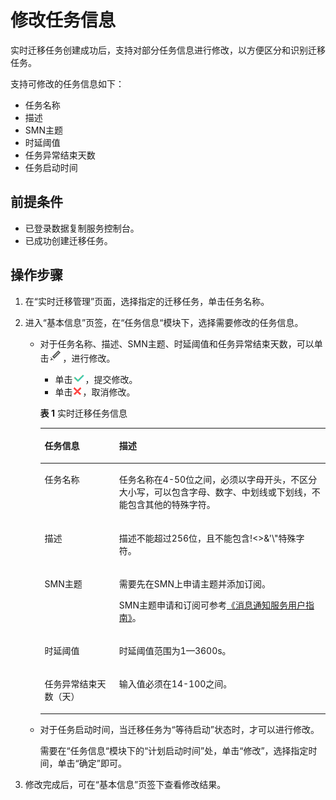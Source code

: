 # 修改任务信息<a name="drs_04_0006"></a>

实时迁移任务创建成功后，支持对部分任务信息进行修改，以方便区分和识别迁移任务。

支持可修改的任务信息如下：

-   任务名称
-   描述
-   SMN主题
-   时延阈值
-   任务异常结束天数
-   任务启动时间

## 前提条件<a name="section16256919193311"></a>

-   已登录数据复制服务控制台。
-   已成功创建迁移任务。

## 操作步骤<a name="section94001015141112"></a>

1.  在“实时迁移管理”页面，选择指定的迁移任务，单击任务名称。
2.  进入“基本信息”页签，在“任务信息“模块下，选择需要修改的任务信息。
    -   对于任务名称、描述、SMN主题、时延阈值和任务异常结束天数，可以单击![](figures/drs_icon-3.png)，进行修改。

        -   单击![](figures/drs_icon-1.png)，提交修改。
        -   单击![](figures/drs_icon-4.png)，取消修改。

        **表 1**  实时迁移任务信息

        <a name="table11403142202410"></a>
        <table><thead align="left"><tr id="row17404132212417"><th class="cellrowborder" valign="top" width="26.13%" id="mcps1.2.3.1.1"><p id="p15404192292420"><a name="p15404192292420"></a><a name="p15404192292420"></a><strong id="b207474522416"><a name="b207474522416"></a><a name="b207474522416"></a>任务信息</strong></p>
        </th>
        <th class="cellrowborder" valign="top" width="73.87%" id="mcps1.2.3.1.2"><p id="p7404622142417"><a name="p7404622142417"></a><a name="p7404622142417"></a><strong id="b20781545102415"><a name="b20781545102415"></a><a name="b20781545102415"></a>描述</strong></p>
        </th>
        </tr>
        </thead>
        <tbody><tr id="row240412227241"><td class="cellrowborder" valign="top" width="26.13%" headers="mcps1.2.3.1.1 "><p id="p13404152215245"><a name="p13404152215245"></a><a name="p13404152215245"></a>任务名称</p>
        </td>
        <td class="cellrowborder" valign="top" width="73.87%" headers="mcps1.2.3.1.2 "><p id="p62281730204420"><a name="p62281730204420"></a><a name="p62281730204420"></a>任务名称在4-50位之间，必须以字母开头，不区分大小写，可以包含字母、数字、中划线或下划线，不能包含其他的特殊字符。</p>
        </td>
        </tr>
        <tr id="row1140412223241"><td class="cellrowborder" valign="top" width="26.13%" headers="mcps1.2.3.1.1 "><p id="p0404182232414"><a name="p0404182232414"></a><a name="p0404182232414"></a>描述</p>
        </td>
        <td class="cellrowborder" valign="top" width="73.87%" headers="mcps1.2.3.1.2 "><p id="p18404172252412"><a name="p18404172252412"></a><a name="p18404172252412"></a>描述不能超过256位，且不能包含!&lt;&gt;&amp;'\"特殊字符。</p>
        </td>
        </tr>
        <tr id="row16404112282416"><td class="cellrowborder" valign="top" width="26.13%" headers="mcps1.2.3.1.1 "><p id="p4449541124112"><a name="p4449541124112"></a><a name="p4449541124112"></a>SMN主题</p>
        </td>
        <td class="cellrowborder" valign="top" width="73.87%" headers="mcps1.2.3.1.2 "><p id="p74501410418"><a name="p74501410418"></a><a name="p74501410418"></a>需要先在SMN上申请主题并添加订阅。</p>
        <p id="zh-cn_topic_0135097933_zh-cn_topic_0078078071_p127491315171714"><a name="zh-cn_topic_0135097933_zh-cn_topic_0078078071_p127491315171714"></a><a name="zh-cn_topic_0135097933_zh-cn_topic_0078078071_p127491315171714"></a>SMN主题申请和订阅可参考<a href="https://support.huaweicloud.com/qs-smn/smn_ug_0004.html" target="_blank" rel="noopener noreferrer">《消息通知服务用户指南》</a>。</p>
        </td>
        </tr>
        <tr id="row15831638112515"><td class="cellrowborder" valign="top" width="26.13%" headers="mcps1.2.3.1.1 "><p id="p16584638172511"><a name="p16584638172511"></a><a name="p16584638172511"></a>时延阈值</p>
        </td>
        <td class="cellrowborder" valign="top" width="73.87%" headers="mcps1.2.3.1.2 "><p id="p5584838202518"><a name="p5584838202518"></a><a name="p5584838202518"></a>时延阈值范围为1—3600s。</p>
        </td>
        </tr>
        <tr id="row2668624155713"><td class="cellrowborder" valign="top" width="26.13%" headers="mcps1.2.3.1.1 "><p id="p966962415570"><a name="p966962415570"></a><a name="p966962415570"></a>任务异常结束天数（天）</p>
        </td>
        <td class="cellrowborder" valign="top" width="73.87%" headers="mcps1.2.3.1.2 "><p id="p76691624145717"><a name="p76691624145717"></a><a name="p76691624145717"></a>输入值必须在14-100之间。</p>
        </td>
        </tr>
        </tbody>
        </table>

    -   对于任务启动时间，当迁移任务为“等待启动”状态时，才可以进行修改。

        需要在“任务信息“模块下的“计划启动时间”处，单击“修改”，选择指定时间，单击“确定”即可。

3.  修改完成后，可在“基本信息”页签下查看修改结果。

